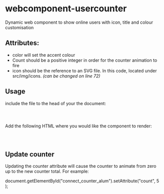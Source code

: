 # webcomponent-usercounter
Dynamic web component to show online users with icon, title and colour customisation


## Attributes:

 
 * color will set the accent colour
 * Count should be a positive integer in order for the counter animation to fire
 * icon should be the reference to an SVG file. In this code, located under src/img/icons. _(can be changed on line 72)_

## Usage

include the file to the head of your the document:

<code> <script src="{DOCUMENT_ROOT}/src/component/online-indicator.js" type="module"></script> </code>

Add the following HTML where you would like the component to render:

<code> <online-indicator name="Alumnos Conectad@s" color="#F00" count="-" id="connect_counter_alum" icon="alumno"></online-indicator> </code>


## Update counter
 
 Updating the counter attribute will cause the counter to animate from zero up to the new counter total. For example: 
 
 document.getElementById("connect_counter_alum").setAttribute("count", 5 );

